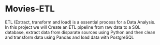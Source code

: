 # Movies-ETL
ETL (Extract, transform and load) is a essential process for a Data Analysis. In this project we will Create an ETL pipeline from raw data to a SQL database, extract data from disparate sources using Python and then clean and transform data using Pandas and load data with PostgreSQL
